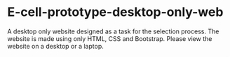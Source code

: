 # E-cell-prototype-desktop-only-web
A desktop only website designed as a task for the selection process. The website is made using only HTML, CSS and Bootstrap.
Please view the website on a desktop or a laptop.

